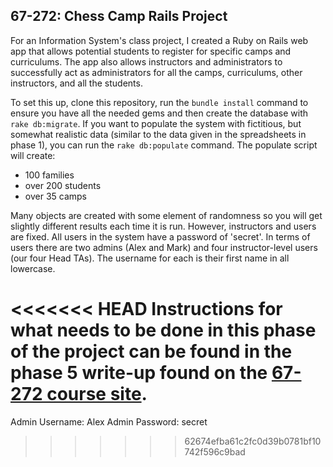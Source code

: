 ## 67-272: Chess Camp Rails Project ##

For an Information System's class project, I created a Ruby on Rails web app that allows potential students to register for specific camps and curriculums. The app also allows instructors and administrators to successfully act as administrators for all the camps, curriculums, other instructors, and all the students.

To set this up, clone this repository, run the `bundle install` command to ensure you have all the needed gems and then create the database with `rake db:migrate`.  If you want to populate the system with fictitious, but somewhat realistic data (similar to the data given in the spreadsheets in phase 1), you can run the `rake db:populate` command.  The populate script will create:
- 100 families
- over 200 students
- over 35 camps

Many objects are created with some element of randomness so you will get slightly different results each time it is run.  However, instructors and users are fixed.  All users in the system have a password of 'secret'.  In terms of users there are two admins (Alex and Mark) and four instructor-level users (our four Head TAs).  The username for each is their first name in all lowercase.

<<<<<<< HEAD
Instructions for what needs to be done in this phase of the project can be found in the phase 5 write-up found on the [67-272 course site](http://cmu-is-272.org/projects/5).
=======
Admin Username: Alex
Admin Password: secret
>>>>>>> 62674efba61c2fc0d39b0781bf10742f596c9bad
